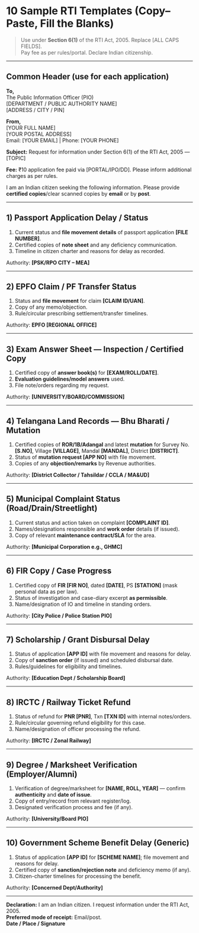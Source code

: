# 10 Sample RTI Templates (Copy–Paste, Fill the Blanks)

> Use under **Section 6(1)** of the RTI Act, 2005. Replace [ALL CAPS FIELDS].  
> Pay fee as per rules/portal. Declare Indian citizenship.

---

## Common Header (use for each application)

**To,**  
The Public Information Officer (PIO)  
[DEPARTMENT / PUBLIC AUTHORITY NAME]  
[ADDRESS / CITY / PIN]

**From,**  
[YOUR FULL NAME]  
[YOUR POSTAL ADDRESS]  
Email: [YOUR EMAIL] | Phone: [YOUR PHONE]

**Subject:** Request for information under Section 6(1) of the RTI Act, 2005 — [TOPIC]

**Fee:** ₹10 application fee paid via [PORTAL/IPO/DD]. Please inform additional charges as per rules.

I am an Indian citizen seeking the following information. Please provide **certified copies**/clear scanned copies by **email** or by **post**.

---

## 1) Passport Application Delay / Status
1. Current status and **file movement details** of passport application **[FILE NUMBER]**.  
2. Certified copies of **note sheet** and any deficiency communication.  
3. Timeline in citizen charter and reasons for delay as recorded.

Authority: **[PSK/RPO CITY – MEA]**

---

## 2) EPFO Claim / PF Transfer Status
1. Status and **file movement** for claim **[CLAIM ID/UAN]**.  
2. Copy of any memo/objection.  
3. Rule/circular prescribing settlement/transfer timelines.

Authority: **EPFO [REGIONAL OFFICE]**

---

## 3) Exam Answer Sheet — Inspection / Certified Copy
1. Certified copy of **answer book(s)** for **[EXAM/ROLL/DATE]**.  
2. **Evaluation guidelines/model answers** used.  
3. File note/orders regarding my request.

Authority: **[UNIVERSITY/BOARD/COMMISSION]**

---

## 4) Telangana Land Records — Bhu Bharati / Mutation
1. Certified copies of **ROR/1B/Adangal** and latest **mutation** for Survey No. **[S.NO]**, Village **[VILLAGE]**, Mandal **[MANDAL]**, District **[DISTRICT]**.  
2. Status of **mutation request [APP NO]** with file movement.  
3. Copies of any **objection/remarks** by Revenue authorities.

Authority: **[District Collector / Tahsildar / CCLA / MA&UD]**

---

## 5) Municipal Complaint Status (Road/Drain/Streetlight)
1. Current status and action taken on complaint **[COMPLAINT ID]**.  
2. Names/designations responsible and **work order** details (if issued).  
3. Copy of relevant **maintenance contract/SLA** for the area.

Authority: **[Municipal Corporation e.g., GHMC]**

---

## 6) FIR Copy / Case Progress
1. Certified copy of **FIR [FIR NO]**, dated **[DATE]**, PS **[STATION]** (mask personal data as per law).  
2. Status of investigation and case-diary excerpt **as permissible**.  
3. Name/designation of IO and timeline in standing orders.

Authority: **[City Police / Police Station PIO]**

---

## 7) Scholarship / Grant Disbursal Delay
1. Status of application **[APP ID]** with file movement and reasons for delay.  
2. Copy of **sanction order** (if issued) and scheduled disbursal date.  
3. Rules/guidelines for eligibility and timelines.

Authority: **[Education Dept / Scholarship Board]**

---

## 8) IRCTC / Railway Ticket Refund
1. Status of refund for **PNR [PNR]**, Txn **[TXN ID]** with internal notes/orders.  
2. Rule/circular governing refund eligibility for this case.  
3. Name/designation of officer processing the refund.

Authority: **[IRCTC / Zonal Railway]**

---

## 9) Degree / Marksheet Verification (Employer/Alumni)
1. Verification of degree/marksheet for **[NAME, ROLL, YEAR]** — confirm **authenticity** and **date of issue**.  
2. Copy of entry/record from relevant register/log.  
3. Designated verification process and fee (if any).

Authority: **[University/Board PIO]**

---

## 10) Government Scheme Benefit Delay (Generic)
1. Status of application **[APP ID]** for **[SCHEME NAME]**; file movement and reasons for delay.  
2. Certified copy of **sanction/rejection note** and deficiency memo (if any).  
3. Citizen-charter timelines for processing the benefit.

Authority: **[Concerned Dept/Authority]**

---

**Declaration:** I am an Indian citizen. I request information under the RTI Act, 2005.  
**Preferred mode of receipt:** Email/post.  
**Date / Place / Signature**

